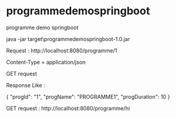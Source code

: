 # programmedemospringboot
programme demo springboot


java -jar target\programmedemospringboot-1.0.jar

Request : http://localhost:8080/programme/1

Content-Type = application/json

GET request

Response Like :

{
  "progId": "1",
  "progName": "PROGRAMME1",
  "progDuration": 10
}

GET request :
http://localhost:8080/programme/hi
